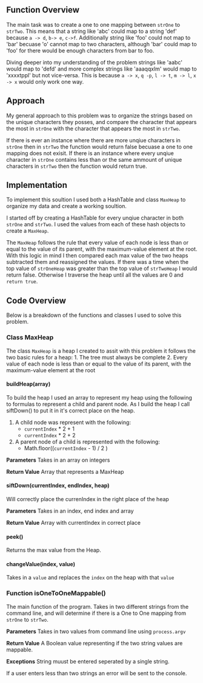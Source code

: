 ## Function Overview

The main task was to create a one to one mapping between `strOne` to `strTwo`. This means that a string like 'abc' could map to a string 'def' because `a -> d`, `b-> e`, `c->f`. Additionally string like 'foo' could not map to 'bar' becuase 'o' cannot map to two characters, although 'bar' could map to 'foo' for there would be enough characters from bar to foo. 

Diving deeper into my understanding of the problem strings like 'aabc' would map to 'defd' and more complex strings like 'aaaqqxlm' would map to 'xxxxtppl' but not vice-versa. This is because `a -> x`, `q -p`, `l -> t`, `m -> l`, `x -> x` would only work one way. 

## Approach

My general approach to this problem was to organize the strings based on the unique characters they posses, and compare the character that appears the most in `strOne` with the character that appears the most in `strTwo`. 

If there is ever an instance where there are more unqiue characters in `strOne` then in `strTwo` the function would return false becuase a one to one mapping does not exisit. If there is an instance where every unqiue character in `strOne` contains less than or the same ammount of unique characters in `strTwo` then the function would return true.

## Implementation 

To implement this soultion I used both a HashTable and class `MaxHeap` to organize my data and create a working soultion. 

I started off by creating a HashTable for every unqiue character in both `strOne` and `strTwo`. I used the values from each of these hash objects to create a `MaxHeap`. 

The `MaxHeap` follows the rule that every value of each node is less than or equal to the value of its parent, with the maximum-value element at the root. With this logic in mind I then compared each max value of the two heaps subtracted them and reassigned the values. If there was a time when the top value of `strOneHeap` was greater than the top value of `strTwoHeap` I would return false. Otherwise I traverse the heap until all the values are 0 and `return true`.

## Code Overview

Below is a breakdown of the functions and classes I used to solve this problem. 

### Class MaxHeap

The class `MaxHeap` is a heap I created to assit with this problem it follows the two basic rules for a heap:
    1. The tree must always be complete
    2. Every value of each node is less than or equal to the value of its parent, with the maximum-value element at the root

#### buildHeap(array)

To build the heap I used an array to represent my heap using the following to formulas to represent a child and parent node. As I build the heap I call siftDown() to put it in it's correct place on the heap.

1. A child node was represent with the following:
    - `currentIndex` * 2 + 1
    - `currentIndex` * 2 + 2
2. A parent node of a child is represented with the following:
    - Math.floor((`currentIndex` - 1) / 2 )

**Parameters**
Takes in an array on integers

**Return Value**
Array that represents a MaxHeap

#### siftDown(currentIndex, endIndex, heap)

Will correctly place the currenIndex in the right place of the heap

**Parameters**
Takes in an index, end index and array

**Return Value**
Array with currentIndex in correct place

#### peek() 

Returns the max value from the Heap.

#### changeValue(index, value)

Takes in a `value` and replaces the `index` on the heap with that `value`


### Function isOneToOneMappable()

The main function of the program. Takes in two different strings from the command line, and will determine if there is a One to One mapping from `strOne` to `strTwo`.

**Parameters**
Takes in two values from command line using `process.argv`

**Return Value**
A Boolean value representing if the two string values are mappable. 

**Exceptions**
String muust be entered seperated by a single string. 

If a user enters less than two strings an error will be sent to the console. 